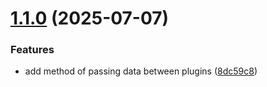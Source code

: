 # [1.1.0](https://github.com/DuncanMcPherson/semantic-abstractions/compare/v1.0.1...v1.1.0) (2025-07-07)


### Features

* add method of passing data between plugins ([8dc59c8](https://github.com/DuncanMcPherson/semantic-abstractions/commit/8dc59c8a3706d181ef102e0325c757b20a74cfa5))
